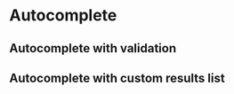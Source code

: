 # Autocomplete
<GithubLink componentPath="Autocomplete.vue" />
<GithubLink docPath="components/Autocomplete.md" />

## Autocomplete with validation
<Autocomplete-Example />
<GithubLink examplePath="Autocomplete/Example.vue" />


## Autocomplete with custom results list
<Autocomplete-CategoryExample />
<GithubLink examplePath="Autocomplete/CategoryExample.vue" />


